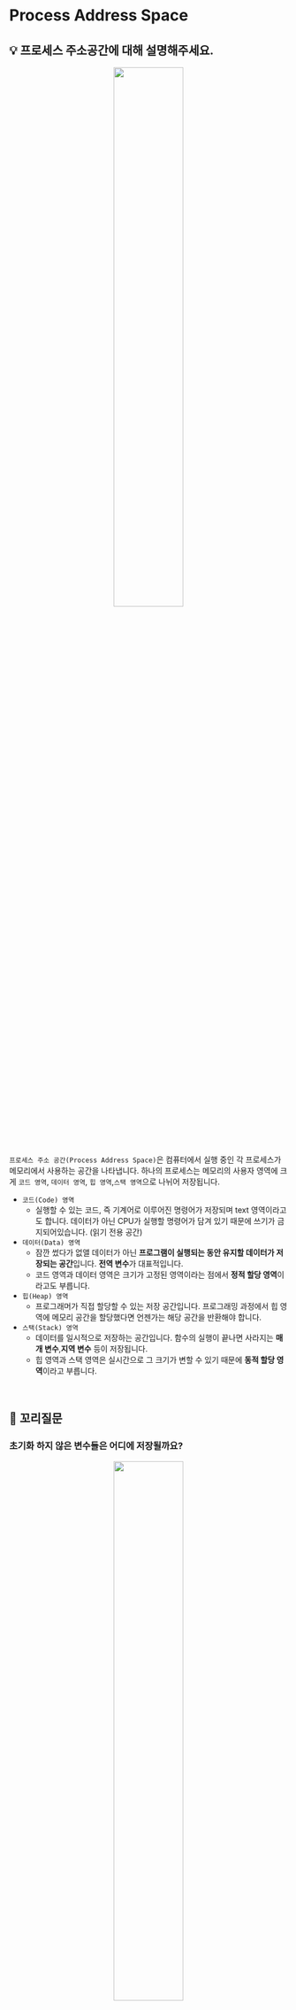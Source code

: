 # Process Address Space
## 💡 프로세스 주소공간에 대해 설명해주세요.

<p align="center"><img src="https://github.com/RecoRecoNi/Tech-Interview/assets/63551948/76522482-2055-4326-ba25-cc157b490913" align="center" width="50%"></p>

`프로세스 주소 공간(Process Address Space)`은 컴퓨터에서 실행 중인 각 프로세스가 메모리에서 사용하는 공간을 나타냅니다. 하나의 프로세스는 메모리의 사용자 영역에 크게 `코드 영역`, `데이터 영역`, `힙 영역`,`스택 영역`으로 나뉘어 저장됩니다.

- `코드(Code) 영역`
    - 실행할 수 있는 코드, 즉 기계어로 이루어진 명령어가 저장되며 text 영역이라고도 합니다. 데이터가 아닌 CPU가 실행할 명령어가 담겨 있기 때문에 쓰기가 금지되어있습니다. (읽기 전용 공간)
- `데이터(Data) 영역`
    - 잠깐 썼다가 없앨 데이터가 아닌 **프로그램이 실행되는 동안 유지할 데이터가 저장되는 공간**입니다. **전역 변수**가 대표적입니다.
    - 코드 영역과 데이터 영역은 크기가 고정된 영역이라는 점에서 **정적 할당 영역**이라고도 부릅니다.
- `힙(Heap) 영역`
    - 프로그래머가 직접 할당할 수 있는 저장 공간입니다. 프로그래밍 과정에서 힙 영역에 메모리 공간을 할당했다면 언젠가는 해당 공간을 반환해야 합니다.
- `스택(Stack) 영역`
    - 데이터를 일시적으로 저장하는 공간입니다. 함수의 실행이 끝나면 사라지는 **매개 변수**,**지역 변수** 등이 저장됩니다.
    - 힙 영역과 스택 영역은 실시간으로 그 크기가 변할 수 있기 때문에 **동적 할당 영역**이라고 부릅니다.
 
<br>

## 📑 꼬리질문
### 초기화 하지 않은 변수들은 어디에 저장될까요?
<p align="center"><img src="https://github.com/RecoRecoNi/Tech-Interview/assets/63551948/84f39c52-7f0e-4847-8c28-8944dd7f8736" align="center" width="50%"></p>

- 프로세스의 데이터 영역(Data Segment) 중에서 `BSS(Block Started by Symbol)` 섹션에 저장됩니다.
- 이 섹션은 프로세스의 메모리 공간에서 초기화 되지 않은 **전역 변수, 배열, 정적 변수 등**을 저장하는데 사용됩니다.

### 일반적인 주소공간 그림처럼, Stack과 Heap의 크기는 매우 크다고 할 수 있을까요? 그렇지 않다면, 그 크기는 언제 결정될까요?
- 무조건적으로 크기가 크다고 할 수는 없지만 data와 code 영역은 프로그램 실행 전에 이미 정의되고 크기가 결정되는 **정적 할당 영역**이며, stack과 heap 영역은 프로그램 실행 중에 **동적으로 관리**되므로 상대적으로 작거나 큰 경우가 있을 수 있습니다.

- `Stack`은 함수의 호출과 관계있는 **지역 변수**와 **매개 변수**가 저장되는 영역으로 **컴파일 타임에 크기가 결정**되고 `Heap`은 **런타임에 크기가 결정되는 메모리 영역**입니다.

### Stack과 Heap 공간에 대해, 접근 속도가 더 빠른 공간은 어디일까요?

- `Stack`은 CPU에 의해 효율적으로 관리되고 메모리는 단편화되지 않기 때문에 **접근이 매우 빠릅니다.**
- `Heap`은 메모리를 직접 관리해야하기 때문에 Stack에 비해 **접근 속도가 느리다.**

### 다음과 같이 공간을 분할하는 이유가 있을까요?
- **데이터를 공유하여 메모리 사용량을 줄이기** 위해서입니다.
- `Code` 영역은 같은 프로그램 내에서 모두 같고, 수정될 일이 없기 때문에 따로 관리하여 공유하고, `Stack` 영역과 `Data` 영역을 나누어 지역변수와 전역변수를 보다 효율적으로 활용할 수 있도록 합니다.
- 또한 여러 스레드가 하나의 프로세스를 독립적으로 제어하기 위한 영역 외의 공통되는 `Code` 영역, `Data` 영역, `Heap` 영역을 공유하여 메모리를 절약하기 위함입니다.

### 스레드의 주소공간은 어떻게 구성되어 있을까요?
<p align="center"><img src="https://github.com/RecoRecoNi/Tech-Interview/assets/63551948/37951b77-4e67-4ba0-8814-e85e298edb08" align="center" width="50%"></p>

`스레드 주소 공간`
스레드 주소 공간이란 스레드가 생성되고 실행되는 동안 접근 가능한 메모리 영역으로 프로세스 주소 공간 내에 형성합니다.

- `코드 영역` : 스레드가 실행할 작업의 함수가 있으며 스레드는 프로세스 코드 영역에 있는 다른 모든 함수를 호출 할 수 있습니다.
- `데이터 영역` : 개별 스레드 전용 공간인 스레드 로컬 스토리지와 프로세스에 의해 공유되는 변수 공간이 있습니다.
- `힙 영역` : 모든 스레드가 동적 할당을 받는 공간으로 프로세스의 힙 공간을 사용합니다.
- `스택 영역` : 프로세스 스택의 일부분을 할당합니다.

### "스택"영역과 "힙"영역은 정말 자료구조의 스택/힙과 연관이 있는 걸까요? 만약 그렇다면, 각 주소공간의 동작과정과 연계해서 설명해 주세요.

- `Stack` 영역의 동작은 LIFO(Last In First Out) 원칙에 따라 메모리의 함수 호출과 관련된 변수, 함수 호출 정보, 복귀 주소 등을 입출력하는 측면에서 자료구조의 Stack과 연관이 있습니다.
- `Heap` 영역의 동작은 프로그램의 실행 중에 사용자에 의해 동적으로 할당되고 해제되는 방식으로 객체를 관리하는 특징이 있습니다. 따라서 자료구조의 Heap과는 연관이 없습니다.

### IPC의 Shared Memory 기법은 프로세스 주소공간의 어디에 들어가나요? 그런 이유가 있을까요?
- `Shared Memory`는 여러 프로세스가 동시에 접근할 수 있는 메모리 영역으로, **공유 메모리 세션**에 위치하게 됩니다.
    - 공유 메모리 섹션은 프로세스의 코드(Code), 데이터(Data), 스택(Stack), 또는 힙(Heap) 중 어느 부분에도 직접 위치하지 않습니다.
    - 공유 메모리 세션은 메모리에서 독립적으로 관리되며 저장하는 데이터는 각각의 프로세스 주소 공간에 매핑 될 수 있습니다.
        - `데이터 세그먼트(Data Segment)`: 공유 데이터(공유 메모리에 저장된 데이터)는 프로세스의 데이터 세그먼트에 매핑됩니다. 이렇게 하면 프로세스가 공유 데이터를 읽고 쓸 수 있습니다.
        - `힙(Heap)`: 공유 메모리 섹션을 힙에 매핑하여 동적으로 할당된 데이터를 저장할 수 있습니다. 이는 동적으로 생성되는 데이터 구조 또는 공유 자원에 접근하기 위해 사용될 수 있습니다.
        - `기타 세그먼트`: 코드 세그먼트나 스택 세그먼트에 공유 메모리 섹션을 직접 매핑하는 것은 일반적이지 않습니다. 코드 세그먼트는 프로그램 코드를 저장하고, 스택 세그먼트는 함수 호출과 관련된 데이터를 저장하는 데 사용됩니다. 공유 데이터는 주로 데이터 세그먼트나 힙에서 관리됩니다.

<br>

## 🐍 꼬꼬무
### Python에서는 Stack과 Heap 영역을 어떻게 구분할까요?
- 파이썬은 Stack영역과 Heap 영역의 **관리를 추상화** 한 언어입니다.
- 따라서 개발자가 **직접 스택 및 힙을 명시적으로 제어**하지 않고, 파이썬 인터프리터와 가비지 컬렉터가 메모리를 관리합니다.
- 세부적으로, 대부분의 참조자는 Stack 영역에 생성되고, 객체는 heap 영역에 생성됩니다.

- 대부분 참조자는 Stack 영역에 생성되고 객체는 heap 영역에 생성된다.
<p align="center"><img src="https://github.com/RecoRecoNi/Tech-Interview/assets/63551948/31025b16-6cee-4e45-9469-e76e33392536" align="center" width="50%"></p>

### Stack과 Heap 공간에 대해, 할당 속도가 더 빠른 공간은 어디일까요?

- 스택은 이미 할당되어있는 공간을 사용하는 것이고 힙은 사용자가 따로 할당해서 사용 할 수 있는 공간이기 때문에 스택이 훨씬 빠릅니다.
    - 스택에서 할당의 의미는 이미 생성되어 있는 스택에 대해 포인터의 위치만 바꿔주는 단순한 CPU Instruction입니다.
    - 힙에서의 할당의 의미는 요청된 Chunk의 크기, 현재 메모리 Fragmentation 상황 등 다양한 요소를 고려하기 때문에 더 많은 CPU Instruction이 필요합니다.

### 왜 초기화 하지 않은 변수들을 BSS 섹션에 저장할까요 (data영역과 bss 영역을 구분 하는 이유)?
- 초기화가 되지 않는 변수는 프로그램이 실행될때 영역만 잡아주면 되고 그 값을 프로그램에 저장하고 있을 필요는 없으나 초기화가 되는 변수는 그 값도 프로그램에 저장하고 있어야 하기때문에 두 가지를 구분해서 영역을 잡아줍니다. 이것이 bss영역과 data 영역을 구분하는 이유입니다. 따라서 이러한 bss영역 변수들은 많아져도 프로그램의 실행코드 사이즈를 늘어나지 않게 됩니다.

<br>

## 📚 Reference

- [티스토리 - 프로세스(Process)의 주소공간(Address Space)](https://whereisusb.tistory.com/10)
- [티스토리 - 프로세스 주소 공간에 대해 설명해주세요](https://seongeun-it.tistory.com/181)
- [벨로그 - [운영체제] 프로세스 주소 공간](https://velog.io/@klm03025/%EC%9A%B4%EC%98%81%EC%B2%B4%EC%A0%9C-%ED%94%84%EB%A1%9C%EC%84%B8%EC%8A%A4-%EC%A3%BC%EC%86%8C-%EA%B3%B5%EA%B0%84)
- [티스토리 - 27. 프로세스 - IPC 기법(shared memory)](https://devraphy.tistory.com/418)
- [벨로그 - [운영체제] 프로세스 주소공간](https://velog.io/@klloo/%EC%9A%B4%EC%98%81%EC%B2%B4%EC%A0%9C-%ED%94%84%EB%A1%9C%EC%84%B8%EC%8A%A4-%EC%A3%BC%EC%86%8C%EA%B3%B5%EA%B0%84)
- [티스토리 - [OS] 프로세스 주소 공간](https://dar0m.tistory.com/258)
- [티스토리 - 힙(Heap)과 스택(Stack)의 최대 할당 크기](https://bozeury.tistory.com/90)
- [벨로그 - 메모리 구조를 알아보자](https://velog.io/@hidaehyunlee/%EB%A9%94%EB%AA%A8%EB%A6%AC-%EA%B5%AC%EC%A1%B0%EB%A5%BC-%EC%95%8C%EC%95%84%EB%B3%B4%EC%9E%90)
- [티스토리 - 스레드의 공유자원 관리(동기화)](https://development-sehee.tistory.com/24)
- [티스토리 - [OS] 프로세스 간 통신(Inter-Process Communication,IPC)](https://junghyungil.tistory.com/146)
- [티스토리 - CS - 메모리 구조(feat.스택 Vs 힙](https://leemyungjic.tistory.com/26)
- [티스토리 - 스택과 힙 메모리 영역,Stack Heap Memory](https://luv-n-interest.tistory.com/1046)
- [티스토리 - #3 python의 메모리 할당과 관리](https://hkim-data.tistory.com/182)
- [티스토리 - 운영체제 - Process](https://dev-ahn.tistory.com/15)

